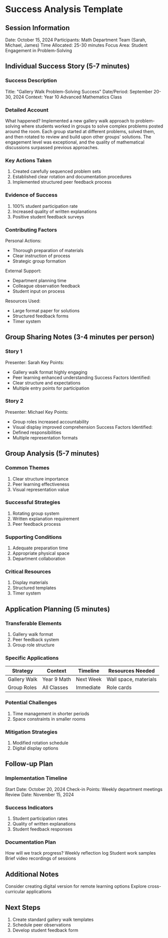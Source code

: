 # Success Analysis Template

## Session Information
Date: October 15, 2024
Participants: Math Department Team (Sarah, Michael, James)
Time Allocated: 25-30 minutes
Focus Area: Student Engagement in Problem-Solving

## Individual Success Story (5-7 minutes)

### Success Description
Title: "Gallery Walk Problem-Solving Success"
Date/Period: September 20-30, 2024
Context: Year 10 Advanced Mathematics Class

### Detailed Account
What happened?
Implemented a new gallery walk approach to problem-solving where students worked in groups to solve complex problems posted around the room. Each group started at different problems, solved them, and then rotated to review and build upon other groups' solutions. The engagement level was exceptional, and the quality of mathematical discussions surpassed previous approaches.

### Key Actions Taken
1. Created carefully sequenced problem sets
2. Established clear rotation and documentation procedures
3. Implemented structured peer feedback process

### Evidence of Success
1. 100% student participation rate
2. Increased quality of written explanations
3. Positive student feedback surveys

### Contributing Factors
Personal Actions:
- Thorough preparation of materials
- Clear instruction of process
- Strategic group formation

External Support:
- Department planning time
- Colleague observation feedback
- Student input on process

Resources Used:
- Large format paper for solutions
- Structured feedback forms
- Timer system

## Group Sharing Notes (3-4 minutes per person)

### Story 1
Presenter: Sarah
Key Points:
- Gallery walk format highly engaging
- Peer learning enhanced understanding
Success Factors Identified:
- Clear structure and expectations
- Multiple entry points for participation

### Story 2
Presenter: Michael
Key Points:
- Group roles increased accountability
- Visual display improved comprehension
Success Factors Identified:
- Defined responsibilities
- Multiple representation formats

## Group Analysis (5-7 minutes)

### Common Themes
1. Clear structure importance
2. Peer learning effectiveness
3. Visual representation value

### Successful Strategies
1. Rotating group system
2. Written explanation requirement
3. Peer feedback process

### Supporting Conditions
1. Adequate preparation time
2. Appropriate physical space
3. Department collaboration

### Critical Resources
1. Display materials
2. Structured templates
3. Timer system

## Application Planning (5 minutes)

### Transferable Elements
1. Gallery walk format
2. Peer feedback system
3. Group role structure

### Specific Applications
| Strategy | Context | Timeline | Resources Needed |
|----------|---------|----------|------------------|
| Gallery Walk | Year 9 Math | Next Week | Wall space, materials |
| Group Roles | All Classes | Immediate | Role cards |

### Potential Challenges
1. Time management in shorter periods
2. Space constraints in smaller rooms

### Mitigation Strategies
1. Modified rotation schedule
2. Digital display options

## Follow-up Plan

### Implementation Timeline
Start Date: October 20, 2024
Check-in Points: Weekly department meetings
Review Date: November 15, 2024

### Success Indicators
1. Student participation rates
2. Quality of written explanations
3. Student feedback responses

### Documentation Plan
How will we track progress?
Weekly reflection log
Student work samples
Brief video recordings of sessions

## Additional Notes
Consider creating digital version for remote learning options
Explore cross-curricular applications

## Next Steps
1. Create standard gallery walk templates
2. Schedule peer observations
3. Develop student feedback form